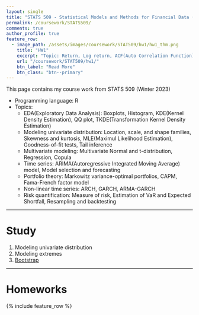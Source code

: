 ```yaml
---
layout: single
title: "STATS 509 - Statistical Models and Methods for Financial Data (In progress)"
permalink: /coursework/STATS509/
comments: true
author_profile: true
feature_row:
  - image_path: /assets/images/coursework/STAT509/hw1/hw1_thm.png
    title: "HW1"
    excerpt: "Topic: Return, Log return, ACF(Auto Correlation Function), QQ plot, VaR(Value at Risk), Coupon bond"
    url: "/coursework/STAT509/hw1/"
    btn_label: "Read More"
    btn_class: "btn--primary"	
---
```


This page contains my course work from STATS 509 (Winter 2023)

- Programming language: R
- Topics: 
    - EDA(Exploratory Data Analysis): Boxplots, Histogram, KDE(Kernel Density Estimation), QQ plot, TKDE(Transformation Kernel Density Estimation)
    - Modeling univariate distribution: Location, scale, and shape families, Skewness and kurtosis, MLE(Maximul Likelihood Estimation), Goodness-of-fit tests, Tail inference
    - Multivariate modeling: Multivariate Normal and t-distribution, Regression, Copula
    - Time series: ARIMA(Autoregressive Integrated Moving Average) model, Model selection and forecasting
    - Portfolio theory: Markowitz variance-optimal portfolios, CAPM, Fama-French factor model
    - Non-linear time series: ARCH, GARCH, ARMA-GARCH
    - Risk quantification: Measure of risk, Estimation of VaR and Expected Shortfall, Resampling and backtesting

***
# Study

1. Modeling univariate distribution 
2. Modeling extremes 
3. [Bootstrap](https://junwoo-data.github.io/coursework/STATS509/study/bootstrap/)

***
# Homeworks

{% include feature_row %}